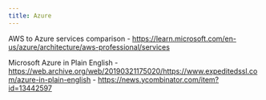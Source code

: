 ```yaml
---
title: Azure
---
```


AWS to Azure services comparison - https://learn.microsoft.com/en-us/azure/architecture/aws-professional/services

Microsoft Azure in Plain English - https://web.archive.org/web/20190321175020/https://www.expeditedssl.com/azure-in-plain-english - https://news.ycombinator.com/item?id=13442597
